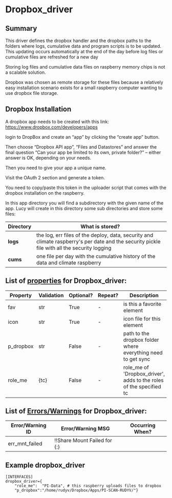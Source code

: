 <!--s_name-->
# Dropbox_driver

<!--e_name-->

## Summary

<!--s_role-->
<!--e_role-->

<!--s_descr-->
This driver defines the dropbox handler and the dropbox paths to the folders where logs, cumulative data and program scripts is to be updated.  This updating occurs automatically at the end of the day before log files or cumulative files are refreshed for a new day

<!--e_descr-->

Storing log files and cumulative data files on raspberry memory chips is not a scalable solution.

Dropbox was chosen as remote storage for these files because a relatively easy installation scenario exists for a small raspberry computer wanting to use dropbox file storage.

## Dropbox Installation

A dropbox app needs to be created with this link:   https://www.dropbox.com/developers/apps

login to DropBox and create an “app” by clicking the “create app” button.

Then choose “Dropbox API app”, “Files and Datastores” and answer the final question “Can your app be limited to its own, private folder?” – either answer is OK, depending on your needs.

Then you need to give your app a unique name.

Visit the OAuth 2 section and generate a token.

You need to copy/paste this token in the uploader script that comes with the dropbox installation on the raspberry.
 
In this app directory you will find a subdirectory with the given name of the app.
Lucy will create in this directory some sub directories and store some files:

| Directory | What is stored? |
| --- | --- |
__logs__ | the log, err files of the deploy, data, security and climate raspberry's per date and the security pickle file with all the security logging |
__cums__ | one file per day with the cumulative history of the data and climate raspberry |


<!--s_tbl-->
## List of [properties](Properties.md) for __Dropbox_driver__:

  | Property | Validation | Optional? | Repeat? | Description |
  | --- | --- | --- | --- | --- |
  | fav | str | True | - | is this a favorite element | 
  | icon | str | True | - | icon file for this element | 
  | p_dropbox | str | False | - | path to the dropbox folder where everything need to get sync | 
  | role_me | {tc} | False | - | role_me of 'Dropbox_driver', adds <dropbox> to the roles of the specified tc | 

## List of [Errors/Warnings](Error_Warn.md) for  __Dropbox_driver__:

  | Error/Warning ID | Error/Warning MSG | Occurring When? |
  | --- | --- | --- | 
  | err_mnt_failed | !!Share Mount Failed for {:} |  
<!--e_tbl-->

## Example dropbox_driver

```
[INTERFACES]
dropbox_driver={ 
    "role_me":  "PI-Data", # this raspberry uploads files to dropbox
    "p_dropbox":"/home/rudyv/Dropbox/Apps/PI-SCAN-RUDYV/"}
```